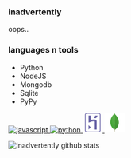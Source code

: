 ### inadvertently
 oops..

### languages n tools
 - Python <br /> 
 - NodeJS <br />
 - Mongodb <br />
 - Sqlite <br />
 - PyPy <br />
 
<p align="left"> <a href=""https://developer.mozilla.org/en-US/docs/Web/JavaScript" target="_blank"> <img src="https://devicons.github.io/devicon/devicon.git/icons/javascript/javascript-original.svg" alt="javascript" width="40" height="40"/> </a> <a  width="40" height="40"/> </a> <a href="https://www.python.org" target="_blank"> <img src="https://devicons.github.io/devicon/devicon.git/icons/python/python-original.svg" alt="python" width="40" height="40"/> 
<a href=""https://dashboard.heroku.com/apps" target="_blank"> <img src="https://raw.githubusercontent.com/devicons/devicon/ac557d6ff33ff370a5db99f97aeab35ea5c67fbd/icons/heroku/heroku-original.svg" alt="heroku" width="40" height="40"/> </a>
<a href=""https://www.mongodb.com/" target="_blank"> <img src="https://raw.githubusercontent.com/devicons/devicon/ac557d6ff33ff370a5db99f97aeab35ea5c67fbd/icons/mongodb/mongodb-original.svg" alt="mongodb" width="40" height="40"/> </a>
 
![inadvertently github stats](https://github-readme-stats.vercel.app/api?username=inadvertently&theme=midnight-purple&show_icons)
